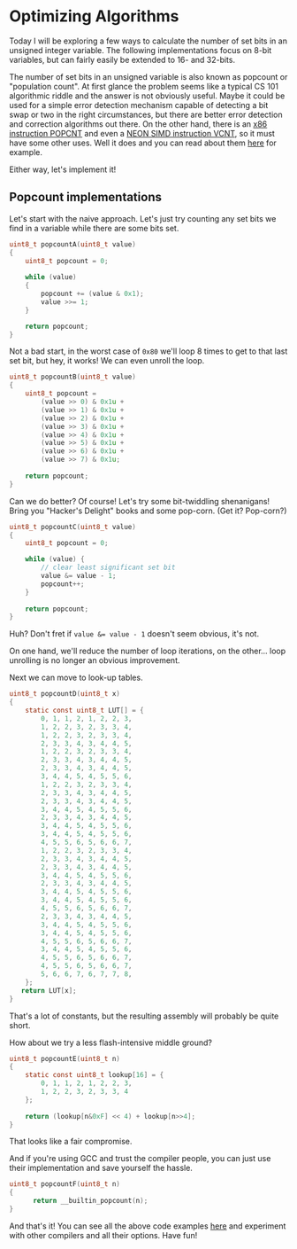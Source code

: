 Optimizing Algorithms
=====================

Today I will be exploring a few ways to calculate the number of set bits in an unsigned integer variable.
The following implementations focus on 8-bit variables, but can fairly easily be extended to 16- and 32-bits.

The number of set bits in an unsigned variable is also known as popcount or "population count".
At first glance the problem seems like a typical CS 101 algorithmic riddle and the answer is not obviously useful.
Maybe it could be used for a simple error detection mechanism capable of detecting a bit swap or two in the right circumstances, but there are better error detection and correction algorithms out there.
On the other hand, there is an [x86 instruction POPCNT](https://www.felixcloutier.com/x86/popcnt) and even a [NEON SIMD instruction VCNT](https://developer.arm.com/documentation/den0018/a/NEON-Intrinsics-Reference/Data-processing/VCNT), so it must have some other uses. Well it does and you can read about them [here](https://vaibhavsagar.com/blog/2019/09/08/popcount) for example.

Either way, let's implement it!

Popcount implementations
------------------------

Let's start with the naive approach. Let's just try counting any set bits we find in a variable while there are some bits set.

```C
uint8_t popcountA(uint8_t value)
{
    uint8_t popcount = 0;
    
    while (value)
    {
        popcount += (value & 0x1);
        value >>= 1;
    }

    return popcount;
}
```

Not a bad start, in the worst case of `0x80` we'll loop 8 times to get to that last set bit, but hey, it works! We can even unroll the loop.

```C
uint8_t popcountB(uint8_t value)
{
    uint8_t popcount = 
        (value >> 0) & 0x1u +
        (value >> 1) & 0x1u +
        (value >> 2) & 0x1u +
        (value >> 3) & 0x1u +
        (value >> 4) & 0x1u +
        (value >> 5) & 0x1u +
        (value >> 6) & 0x1u +
        (value >> 7) & 0x1u;
    
    return popcount;
}
```

Can we do better? Of course! Let's try some bit-twiddling shenanigans! Bring you "Hacker's Delight" books and some pop-corn. (Get it? Pop-corn?)

```C
uint8_t popcountC(uint8_t value)
{
    uint8_t popcount = 0;

    while (value) {
        // clear least significant set bit 
        value &= value - 1;
        popcount++;
    }
    
    return popcount;
}
```

Huh? Don't fret if `value &= value - 1` doesn't seem obvious, it's not. 

On one hand, we'll reduce the number of loop iterations, on the other... loop unrolling is no longer an obvious improvement.

Next we can move to look-up tables.

```C
uint8_t popcountD(uint8_t x)
{
    static const uint8_t LUT[] = {
        0, 1, 1, 2, 1, 2, 2, 3, 
        1, 2, 2, 3, 2, 3, 3, 4, 
        1, 2, 2, 3, 2, 3, 3, 4, 
        2, 3, 3, 4, 3, 4, 4, 5, 
        1, 2, 2, 3, 2, 3, 3, 4, 
        2, 3, 3, 4, 3, 4, 4, 5, 
        2, 3, 3, 4, 3, 4, 4, 5, 
        3, 4, 4, 5, 4, 5, 5, 6, 
        1, 2, 2, 3, 2, 3, 3, 4, 
        2, 3, 3, 4, 3, 4, 4, 5, 
        2, 3, 3, 4, 3, 4, 4, 5, 
        3, 4, 4, 5, 4, 5, 5, 6, 
        2, 3, 3, 4, 3, 4, 4, 5, 
        3, 4, 4, 5, 4, 5, 5, 6, 
        3, 4, 4, 5, 4, 5, 5, 6, 
        4, 5, 5, 6, 5, 6, 6, 7, 
        1, 2, 2, 3, 2, 3, 3, 4, 
        2, 3, 3, 4, 3, 4, 4, 5, 
        2, 3, 3, 4, 3, 4, 4, 5, 
        3, 4, 4, 5, 4, 5, 5, 6, 
        2, 3, 3, 4, 3, 4, 4, 5, 
        3, 4, 4, 5, 4, 5, 5, 6, 
        3, 4, 4, 5, 4, 5, 5, 6, 
        4, 5, 5, 6, 5, 6, 6, 7, 
        2, 3, 3, 4, 3, 4, 4, 5, 
        3, 4, 4, 5, 4, 5, 5, 6, 
        3, 4, 4, 5, 4, 5, 5, 6, 
        4, 5, 5, 6, 5, 6, 6, 7, 
        3, 4, 4, 5, 4, 5, 5, 6, 
        4, 5, 5, 6, 5, 6, 6, 7, 
        4, 5, 5, 6, 5, 6, 6, 7, 
        5, 6, 6, 7, 6, 7, 7, 8, 
    };
   return LUT[x];
}
```

That's a lot of constants, but the resulting assembly will probably be quite short.

How about we try a less flash-intensive middle ground?

```C
uint8_t popcountE(uint8_t n)
{
    static const uint8_t lookup[16] = {
        0, 1, 1, 2, 1, 2, 2, 3,
        1, 2, 2, 3, 2, 3, 3, 4 
    };
   
    return (lookup[n&0xF] << 4) + lookup[n>>4];
}
```

That looks like a fair compromise.

And if you're using GCC and trust the compiler people, you can just use their implementation and save yourself the hassle.

```C
uint8_t popcountF(uint8_t n)
{
      return __builtin_popcount(n);
}
```

And that's it! You can see all the above code examples [here](https://godbolt.org/z/ooez9ffhr) and experiment with other compilers and all their options. Have fun!
